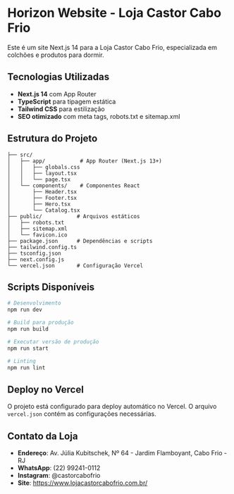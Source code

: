 # Horizon Website - Loja Castor Cabo Frio

Este é um site Next.js 14 para a Loja Castor Cabo Frio, especializada em colchões e produtos para dormir.

## Tecnologias Utilizadas

- **Next.js 14** com App Router
- **TypeScript** para tipagem estática
- **Tailwind CSS** para estilização
- **SEO otimizado** com meta tags, robots.txt e sitemap.xml

## Estrutura do Projeto

```
├── src/
│   ├── app/           # App Router (Next.js 13+)
│   │   ├── globals.css
│   │   ├── layout.tsx
│   │   └── page.tsx
│   └── components/    # Componentes React
│       ├── Header.tsx
│       ├── Footer.tsx
│       ├── Hero.tsx
│       └── Catalog.tsx
├── public/           # Arquivos estáticos
│   ├── robots.txt
│   ├── sitemap.xml
│   └── favicon.ico
├── package.json      # Dependências e scripts
├── tailwind.config.ts
├── tsconfig.json
├── next.config.js
└── vercel.json       # Configuração Vercel
```

## Scripts Disponíveis

```bash
# Desenvolvimento
npm run dev

# Build para produção
npm run build

# Executar versão de produção
npm run start

# Linting
npm run lint
```

## Deploy no Vercel

O projeto está configurado para deploy automático no Vercel. O arquivo `vercel.json` contém as configurações necessárias.

## Contato da Loja

- **Endereço**: Av. Júlia Kubitschek, Nº 64 - Jardim Flamboyant, Cabo Frio - RJ
- **WhatsApp**: (22) 99241-0112
- **Instagram**: @castorcabofrio
- **Site**: https://www.lojacastorcabofrio.com.br/